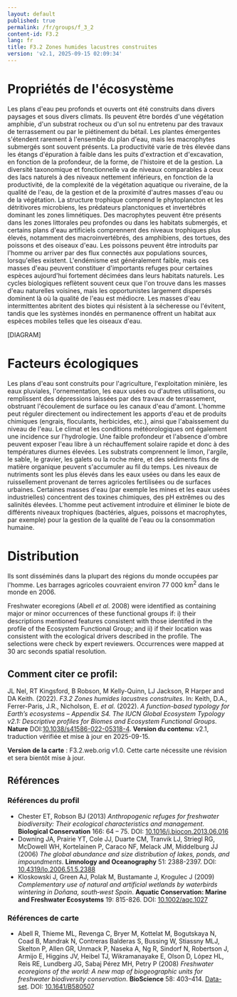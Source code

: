 ```yaml
---
layout: default
published: true
permalink: /fr/groups/f_3_2
content-id: F3.2
lang: fr
title: F3.2 Zones humides lacustres construites
version: 'v2.1, 2025-09-15 02:09:34'
---
```




# Propriétés de l'écosystème
 
Les plans d\'eau peu profonds et ouverts ont été construits dans divers
paysages et sous divers climats. Ils peuvent être bordés d\'une
végétation amphibie, d\'un substrat rocheux ou d\'un sol nu entretenu
par des travaux de terrassement ou par le piétinement du bétail. Les
plantes émergentes s\'étendent rarement à l\'ensemble du plan d\'eau,
mais les macrophytes submergés sont souvent présents. La productivité
varie de très élevée dans les étangs d\'épuration à faible dans les
puits d\'extraction et d\'excavation, en fonction de la profondeur, de
la forme, de l\'histoire et de la gestion. La diversité taxonomique et
fonctionnelle va de niveaux comparables à ceux des lacs naturels à des
niveaux nettement inférieurs, en fonction de la productivité, de la
complexité de la végétation aquatique ou riveraine, de la qualité de
l\'eau, de la gestion et de la proximité d\'autres masses d\'eau ou de
la végétation. La structure trophique comprend le phytoplancton et les
détritivores microbiens, les prédateurs planctoniques et invertébrés
dominant les zones limnétiques. Des macrophytes peuvent être présents
dans les zones littorales peu profondes ou dans les habitats submergés,
et certains plans d\'eau artificiels comprennent des niveaux trophiques
plus élevés, notamment des macroinvertébrés, des amphibiens, des
tortues, des poissons et des oiseaux d\'eau. Les poissons peuvent être
introduits par l\'homme ou arriver par des flux connectés aux
populations sources, lorsqu\'elles existent. L\'endémisme est
généralement faible, mais ces masses d\'eau peuvent constituer
d\'importants refuges pour certaines espèces aujourd\'hui fortement
décimées dans leurs habitats naturels. Les cycles biologiques reflètent
souvent ceux que l\'on trouve dans les masses d\'eau naturelles
voisines, mais les opportunistes largement dispersés dominent là où la
qualité de l\'eau est médiocre. Les masses d\'eau intermittentes
abritent des biotes qui résistent à la sécheresse ou l\'évitent, tandis
que les systèmes inondés en permanence offrent un habitat aux espèces
mobiles telles que les oiseaux d\'eau.

[DIAGRAM]

# Facteurs écologiques
 
Les plans d\'eau sont construits pour l\'agriculture, l\'exploitation
minière, les eaux pluviales, l\'ornementation, les eaux usées ou
d\'autres utilisations, ou remplissent des dépressions laissées par des
travaux de terrassement, obstruant l\'écoulement de surface ou les
canaux d\'eau d\'amont. L\'homme peut réguler directement ou
indirectement les apports d\'eau et de produits chimiques (engrais,
floculants, herbicides, etc.), ainsi que l\'abaissement du niveau de
l\'eau. Le climat et les conditions météorologiques ont également une
incidence sur l\'hydrologie. Une faible profondeur et l\'absence
d\'ombre peuvent exposer l\'eau libre à un réchauffement solaire rapide
et donc à des températures diurnes élevées. Les substrats comprennent le
limon, l\'argile, le sable, le gravier, les galets ou la roche mère, et
des sédiments fins de matière organique peuvent s\'accumuler au fil du
temps. Les niveaux de nutriments sont les plus élevés dans les eaux
usées ou dans les eaux de ruissellement provenant de terres agricoles
fertilisées ou de surfaces urbaines. Certaines masses d\'eau (par
exemple les mines et les eaux usées industrielles) concentrent des
toxines chimiques, des pH extrêmes ou des salinités élevées. L\'homme
peut activement introduire et éliminer le biote de différents niveaux
trophiques (bactéries, algues, poissons et macrophytes, par exemple)
pour la gestion de la qualité de l\'eau ou la consommation humaine.
 
# Distribution
 
Ils sont disséminés dans la plupart des régions du monde occupées par
l\'homme. Les barrages agricoles couvraient environ 77 000 km<sup>2</sup> dans le
monde en 2006.

Freshwater ecoregions (Abell _et al._ 2008) were identified as containing major or minor occurrences of these functional groups if: i) their descriptions mentioned features consistent with those identifed in the profile of the Ecosystem Functional Group; and ii) if their location was consistent with the ecological drivers described in the profile. The selections were check by expert reviewers. Occurrences were mapped at 30 arc seconds spatial resolution.

## Comment citer ce profil:

JL Nel, RT Kingsford, B Robson, M Kelly-Quinn, LJ Jackson, R Harper and DA Keith. (2022). *F3.2 Zones humides lacustres construites*. In: Keith, D.A., Ferrer-Paris, J.R., Nicholson, E. *et al.* (2022). *A function-based typology for Earth’s ecosystems – Appendix S4. The IUCN Global Ecosystem Typology v2.1: Descriptive profiles for Biomes and Ecosystem Functional Groups*. **Nature** DOI:[10.1038/s41586-022-05318-4](https://doi.org/10.1038/s41586-022-05318-4).
**Version du contenu**: v2.1, traduction vérifiée et mise à jour en 2025-09-15.

**Version de la carte** : F3.2.web.orig v1.0. Cette carte nécessite une révision et sera bientôt mise à jour.

## Références

### Références du profil

* Chester ET, Robson BJ  (2013) *Anthropogenic refuges for freshwater biodiversity: Their ecological characteristics and management*. **Biological Conservation** 166: 64 – 75. DOI: [10.1016/j.biocon.2013.06.016](http://doi.org/10.1016/j.biocon.2013.06.016)
* Downing JA, Prairie YT, Cole JJ, Duarte CM, Tranvik LJ, Striegl RG, McDowell WH, Kortelainen P, Caraco NF, Melack JM, Middelburg JJ (2006) *The global abundance and size distribution of lakes, ponds, and impoundments*. **Limnology and Oceanography** 51: 2388-2397. DOI: [10.4319/lo.2006.51.5.2388](http://doi.org/10.4319/lo.2006.51.5.2388)
* Kloskowski J, Green AJ, Polak M, Bustamante J, Krogulec J  (2009) *Complementary use of natural and artificial wetlands by waterbirds wintering in Doñana, south‐west Spain*. **Aquatic Conservation: Marine and Freshwater Ecosystems** 19: 815-826. DOI: [10.1002/aqc.1027](http://doi.org/10.1002/aqc.1027)

### Références de carte
* Abell R, Thieme ML, Revenga C, Bryer M, Kottelat M, Bogutskaya N, Coad B, Mandrak N, Contreras Balderas S, Bussing W, Stiassny MLJ, Skelton P, Allen GR, Unmack P, Naseka A, Ng R, Sindorf N, Robertson J, Armijo E, Higgins JV, Heibel TJ, Wikramanayake E, Olson D, López HL, Reis RE, Lundberg JG, Sabaj Pérez MH, Petry P  (2008) *Freshwater ecoregions of the world: A new map of biogeographic units for freshwater biodiversity conservation*. **BioScience** 58: 403–414. [Data-set](http://www.feow.org). DOI: [10.1641/B580507](http://doi.org/10.1641/B580507)

